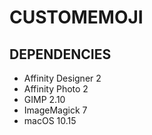 # CUSTOMEMOJI

## DEPENDENCIES

- Affinity Designer 2
- Affinity Photo 2
- GIMP 2.10
- ImageMagick 7
- macOS 10.15
